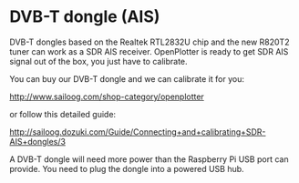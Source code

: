 
# DVB-T dongle (AIS)


DVB-T dongles based on the Realtek RTL2832U chip and the new R820T2 tuner can work as a SDR AIS receiver. OpenPlotter is ready to get SDR AIS signal out of the box, you just have to calibrate. 

You can buy our DVB-T dongle and we can calibrate it for you:

http://www.sailoog.com/shop-category/openplotter

or follow this detailed guide:

http://sailoog.dozuki.com/Guide/Connecting+and+calibrating+SDR-AIS+dongles/3

A DVB-T dongle will need more power than the Raspberry Pi USB port can provide. You need to plug the dongle into a powered USB hub.
